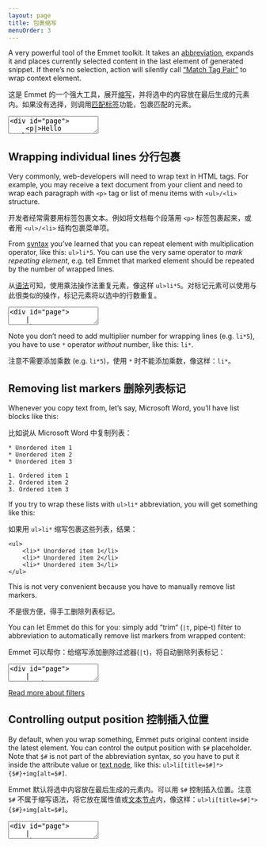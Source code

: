 ```yaml
---
layout: page
title: 包裹缩写
menuOrder: 3
---
```

A very powerful tool of the Emmet toolkit. It takes an [abbreviation](/abbreviations/), expands it and places currently selected content in the last element of generated snippet. If there’s no selection, action will silently call [“Match Tag Pair”](/actions/match-pair/) to wrap context element.

这是 Emmet 的一个强大工具，展开[缩写](/abbreviations/)，并将选中的内容放在最后生成的元素内。如果没有选择，则调用[匹配标签](/actions/match-pair/)功能，包裹匹配的元素。

<textarea class="movie-def">
&lt;div id="page"&gt;
	&lt;p|&gt;Hello world&lt;/p&gt;
&lt;/div&gt;
~~~
tooltip: Place caret inside tag (or tag content) you want to wrap and run “Wrap with Abbreviation” action
prompt: {text: '.wrapper>h1{Title}+.content', title: 'Enter abbreviation'}  ::: “Wrap with Abbreviation” (Shift-Cmd-A)
run: {command: function(editor){CodeMirror._wrapWithAbbreviation(editor, '.wrapper>h1{Title}+.content');}}
</textarea>

## Wrapping individual lines 分行包裹

Very commonly, web-developers will need to wrap text in HTML tags. For example, you may receive a text document from your client and need to wrap each paragraph with `<p>` tag or list of menu items with `<ul>/<li>` structure.

开发者经常需要用标签包裹文本。例如将文档每个段落用 `<p>` 标签包裹起来，或者用 `<ul>/<li>` 结构包裹菜单项。

From [syntax](/abbreviations/syntax/) you’ve learned that you can repeat element with multiplication operator, like this: `ul>li*5`. You can use the very same operator to _mark repeating element_, e.g. tell Emmet that marked element should be repeated by the number of wrapped lines.

从[语法](/abbreviations/syntax/)可知，使用乘法操作法重复元素，像这样 `ul>li*5`。对标记元素可以使用与此很类似的操作，标记元素将以选中的行数重复。

<textarea class="movie-def">
&lt;div id="page"&gt;
	|
	About
	News
	Products
	Contacts

	Lorem ipsum dolor sit amet.
&lt;/div&gt;
~~~
tooltip: Select lines you want to wrap.
moveTo: 2:4
select: 5:13
wait: 1000
tooltip: Call “Wrap with Abbreviation” action and enter abbreviation with repeated element marked with <em>\*</em>
prompt: {text: 'nav>ul.nav>li.nav-item$\*>a', title: 'Enter abbreviation'}  ::: “Wrap with Abbreviation” (Shift-Cmd-A)
run: {command: function(editor){CodeMirror._wrapWithAbbreviation(editor, 'nav>ul.nav>li.nav-item$\*>a');}}
</textarea>

Note you don’t need to add multiplier number for wrapping lines (e.g. `li*5`), you have to use `*` operator _without_ number, like this: `li*`.

注意不需要添加乘数 (e.g. `li*5`)，使用 `*` 时不能添加乘数，像这样：`li*`。

## Removing list markers 删除列表标记

Whenever you copy text from, let’s say, Microsoft Word, you’ll have list blocks like this:

比如说从 Microsoft Word 中复制列表：

	* Unordered item 1
	* Unordered item 2
	* Unordered item 3

	1. Ordered item 1
	2. Ordered item 2
	3. Ordered item 3

If you try to wrap these lists with `ul>li*` abbreviation, you will get something like this:

如果用 `ul>li*` 缩写包裹这些列表，结果：

	<ul>
		<li>* Unordered item 1</li>
		<li>* Unordered item 2</li>
		<li>* Unordered item 3</li>
	</ul>

This is not very convenient because you have to manually remove list markers.

不是很方便，得手工删除列表标记。

You can let Emmet do this for you: simply add “trim“ (`|t`, pipe-t) filter to abbreviation to automatically remove list markers from wrapped content:

Emmet 可以帮你：给缩写添加删除过滤器(`|t`)，将自动删除列表标记：

<textarea class="movie-def">
&lt;div id="page"&gt;
	|
	1. About
	2. News
	3. Products
	4. Contacts

	Lorem ipsum dolor sit amet.
&lt;/div&gt;
~~~
tooltip: Select lines you want to wrap.
moveTo: 2:4
select: 5:15
wait: 1000
tooltip: Call “Wrap with Abbreviation” action and enter abbreviation with  <em>|t</em> filter at the end
prompt: {text: 'ul.nav>li.nav-item$\*>a|t', title: 'Enter abbreviation'}  ::: “Wrap with Abbreviation” (Shift-Cmd-A)
run: {command: function(editor){CodeMirror._wrapWithAbbreviation(editor, 'ul.nav>li.nav-item$\*>a|t');}}
</textarea>

[Read more about filters](/filters/)

## Controlling output position 控制插入位置

By default, when you wrap something, Emmet puts original content inside the latest element. You can control the output position with `$#` placeholder. Note that `$#` is not part of the abbreviation syntax, so you have to put it inside the attribute value or [text node](/abbreviations/syntax/), like this: `ul>li[title=$#]*>{$#}+img[alt=$#]`.

Emmet 默认将选中内容放在最后生成的元素内。可以用 `$#` 控制插入位置。注意 `$#` 不属于缩写语法，将它放在属性值或[文本节点](/abbreviations/syntax/)内，像这样：`ul>li[title=$#]*>{$#}+img[alt=$#]`。

<textarea class="movie-def">
&lt;div id="page"&gt;
	|
	About
	News
	Products
	Contacts

	Lorem ipsum dolor sit amet.
&lt;/div&gt;
~~~
tooltip: Select lines you want to wrap.
moveTo: 2:4
select: 5:13
wait: 1000
tooltip: Call “Wrap with Abbreviation” action and enter abbreviation with repeated element marked with <em>\*</em> and <em>$#</em> placeholder
prompt: {text: 'ul>li[title=$#]\*>{$#}+img[alt=$#]', title: 'Enter abbreviation'}  ::: “Wrap with Abbreviation” (Shift-Cmd-A)
run: {command: function(editor){CodeMirror._wrapWithAbbreviation(editor, 'ul>li[title=$#]\*>{$#}+img[alt=$#]');}}
</textarea>